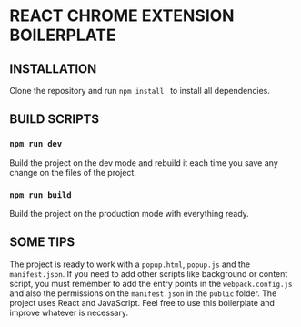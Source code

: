 # REACT CHROME EXTENSION BOILERPLATE

## INSTALLATION
Clone the repository and run <code>npm install </code> to install all dependencies.

## BUILD SCRIPTS
### <code>npm run dev </code>
Build the project on the dev mode and rebuild it each time you save any change on the files of the project.

### <code>npm run build </code>
Build the project on the production mode with everything ready.


## SOME TIPS
The project is ready to work with a <code>popup.html</code>, <code>popup.js</code> and the <code>manifest.json</code>. If you need to add other scripts like background or content script, you must remember to add the entry points in the <code>webpack.config.js</code> and also the permissions on the <code>manifest.json</code> in the <code>public</code> folder.
The project uses React and JavaScript.
Feel free to use this boilerplate and improve whatever is necessary.


